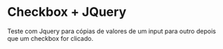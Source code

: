 # Checkbox + JQuery

Teste com Jquery para cópias de valores de um input para outro depois que um checkbox for clicado.
